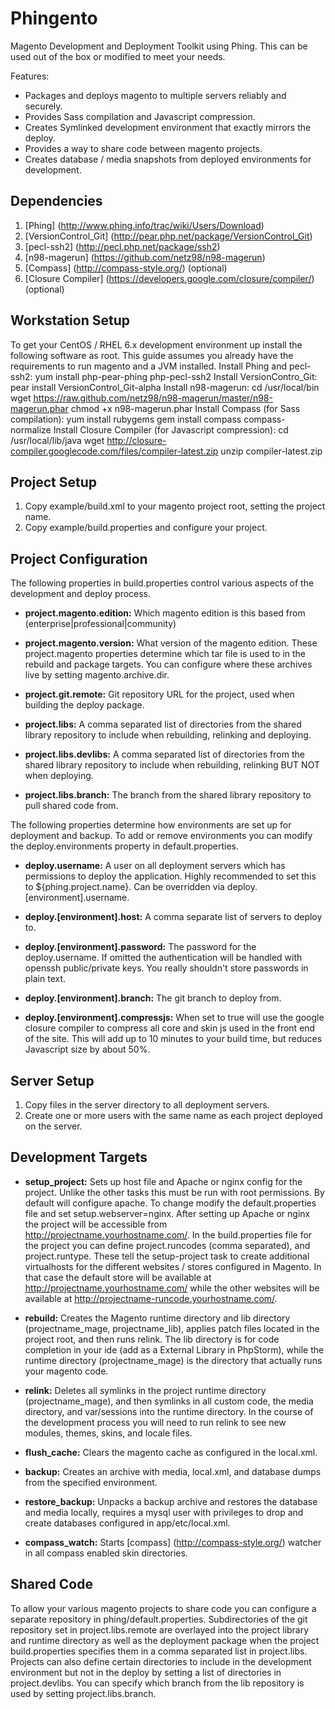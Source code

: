 Phingento
=========

Magento Development and Deployment Toolkit using Phing.  This can be used out of the box or modified to meet your needs.

Features:
* Packages and deploys magento to multiple servers reliably and securely.
* Provides Sass compilation and Javascript compression.
* Creates Symlinked development environment that exactly mirrors the deploy.
* Provides a way to share code between magento projects.
* Creates database / media snapshots from deployed environments for development.

Dependencies
------------

1. [Phing] (http://www.phing.info/trac/wiki/Users/Download)
2. [VersionControl_Git] (http://pear.php.net/package/VersionControl_Git)
3. [pecl-ssh2] (http://pecl.php.net/package/ssh2)
4. [n98-magerun] (https://github.com/netz98/n98-magerun)
5. [Compass] (http://compass-style.org/) (optional)
6. [Closure Compiler] (https://developers.google.com/closure/compiler/) (optional)

Workstation Setup
-----------------
To get your CentOS / RHEL 6.x development environment up install the following software as root.  This guide assumes you
already have the requirements to run magento and a JVM installed.
Install Phing and pecl-ssh2:
    yum install php-pear-phing php-pecl-ssh2
Install VersionContro_Git:
    pear install VersionControl_Git-alpha
Install n98-magerun:
    cd /usr/local/bin
    wget https://raw.github.com/netz98/n98-magerun/master/n98-magerun.phar
    chmod +x n98-magerun.phar
Install Compass (for Sass compilation):
    yum install rubygems
    gem install compass compass-normalize
Install Closure Compiler (for Javascript compression):
    cd /usr/local/lib/java
    wget http://closure-compiler.googlecode.com/files/compiler-latest.zip
    unzip compiler-latest.zip

Project Setup
-------------

1. Copy example/build.xml to your magento project root, setting the project name.
2. Copy example/build.properties and configure your project.

Project Configuration
---------------------

The following properties in build.properties control various aspects of the development and deploy process.

* __project.magento.edition:__ Which magento edition is this based from (enterprise|professional|community)

* __project.magento.version:__ What version of the magento edition.  These project.magento properties determine which tar file
    is used to in the rebuild and package targets.  You can configure where these archives live by setting magento.archive.dir.

* __project.git.remote:__ Git repository URL for the project, used when building the deploy package.

* __project.libs:__ A comma separated list of directories from the shared library repository to include when rebuilding, relinking
    and deploying.

* __project.libs.devlibs:__ A comma separated list of directories from the shared library repository to include when rebuilding, relinking
    BUT NOT when deploying.

* __project.libs.branch:__ The branch from the shared library repository to pull shared code from.

The following properties determine how environments are set up for deployment and backup.  To add or remove environments you can modify
the deploy.environments property in default.properties.

* __deploy.username:__  A user on all deployment servers which has permissions to deploy the application.  Highly recommended
 to set this to ${phing.project.name}.  Can be overridden via deploy.[environment].username.

* __deploy.[environment].host:__ A comma separate list of servers to deploy to.

* __deploy.[environment].password:__ The password for the deploy.username.  If omitted the authentication will be handled with openssh
    public/private keys. You really shouldn't store passwords in plain text.

* __deploy.[environment].branch:__ The git branch to deploy from.

* __deploy.[environment].compressjs:__ When set to true will use the google closure compiler to compress all core and skin js used
    in the front end of the site.  This will add up to 10 minutes to your build time, but reduces Javascript size by about 50%.

Server Setup
------------

1. Copy files in the server directory to all deployment servers.
2. Create one or more users with the same name as each project deployed on the server.

Development Targets
-----------------
* __setup_project:__  Sets up host file and Apache or nginx config for the project.
    Unlike the other tasks this must be run with root permissions.  By default will configure apache.  To change modify the
    default.properties file and set setup.webserver=nginx.
    After setting up Apache or nginx the project will be accessible from http://projectname.yourhostname.com/.  In the
    build.properties file for the project you can define project.runcodes (comma separated), and project.runtype.  These
    tell the setup-project task to create additional virtualhosts for the different websites / stores configured in Magento.
    In that case the default store will be available at http://projectname.yourhostname.com/ while the other websites will be available
    at http://projectname-runcode.yourhostname.com/.

* __rebuild:__ Creates the Magento runtime directory and lib directory (projectname_mage, projectname_lib), applies patch files
    located in the project root, and then runs relink.  The lib directory is for code completion in your ide (add as a
    External Library in PhpStorm), while the runtime directory (projectname_mage) is the directory that actually runs your magento code.

* __relink:__ Deletes all symlinks in the project runtime directory (projectname_mage), and then symlinks in all custom code,
    the media directory, and var/sessions into the runtime directory.  In the course of the development process you will
    need to run relink to see new modules, themes, skins, and locale files.

* __flush_cache:__  Clears the magento cache as configured in the local.xml.

* __backup:__ Creates an archive with media, local.xml, and database dumps from the specified environment.

* __restore_backup:__ Unpacks a backup archive and restores the database and media locally, requires a mysql user with privileges to drop
    and create databases configured in app/etc/local.xml.

* __compass_watch:__ Starts [compass] (http://compass-style.org/) watcher in all compass enabled skin directories.

Shared Code
-----------

To allow your various magento projects to share code you can configure a separate repository in phing/default.properties.
Subdirectories of the git repository set in project.libs.remote are overlayed into the project library and runtime directory
as well as the deployment package when the project build.properties specifies them in a comma separated list in project.libs.
Projects can also define certain directories to include in the development environment but not in the deploy by setting
a list of directories in project.devlibs. You can specify which branch from the lib repository is used by setting project.libs.branch.
